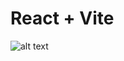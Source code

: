 # React + Vite

![alt text](https://github.com/[username]/[reponame]/blob/[branch]/image.jpg?raw=true)
